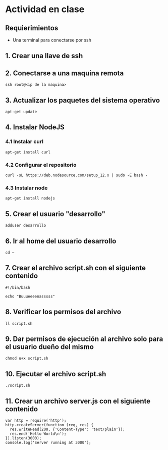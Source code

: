 # Actividad en clase

## Requierimientos

- Una terminal para conectarse por ssh

## 1. Crear una llave de ssh

## 2. Conectarse a una maquina remota

```
ssh root@<ip de la maquina>
```

## 3. Actualizar los paquetes del sistema operativo

```
apt-get update
```

## 4. Instalar NodeJS

### 4.1 Instalar curl

```
apt-get install curl

```

### 4.2 Configurar el repositorio

```
curl -sL https://deb.nodesource.com/setup_12.x | sudo -E bash -
```

### 4.3 Instalar node

```
apt-get install nodejs
```

## 5. Crear el usuario "desarrollo"

```
adduser desarrollo
```

## 6. Ir al home del usuario desarrollo

```
cd ~
```

## 7. Crear el archivo script.sh con el siguiente contenido

```
#!/bin/bash

echo "Buuueeeenasssss"
```

## 8. Verificar los permisos del archivo

```
ll script.sh
``` 

## 9. Dar permisos de ejecución al archivo solo para el usuario dueño del mismo

```
chmod u+x script.sh
```

## 10. Ejecutar el archivo script.sh

```
./script.sh
```

## 11. Crear un archivo server.js con el siguiente contenido

```
var http = require('http');
http.createServer(function (req, res) {
  res.writeHead(200, {'Content-Type': 'text/plain'});
  res.end('Hello World\n');
}).listen(3000);
console.log('Server running at 3000');
``` 

